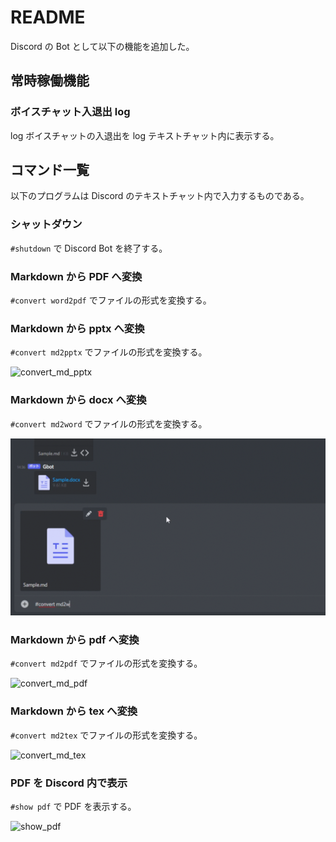 # README

Discord の Bot として以下の機能を追加した。

## 常時稼働機能

### ボイスチャット入退出 log

log ボイスチャットの入退出を log テキストチャット内に表示する。

## コマンド一覧

以下のプログラムは Discord のテキストチャット内で入力するものである。

### シャットダウン

`#shutdown` で Discord Bot を終了する。

### Markdown から PDF へ変換

`#convert word2pdf` でファイルの形式を変換する。

### Markdown から pptx へ変換

`#convert md2pptx` でファイルの形式を変換する。

![convert_md_pptx](GIF/convert_md_pptx.gif)

### Markdown から docx へ変換

`#convert md2word` でファイルの形式を変換する。

![convert_md_docx](GIF/convert_md_docx.gif)

### Markdown から pdf へ変換

`#convert md2pdf` でファイルの形式を変換する。

![convert_md_pdf](GIF/convert_md_pdf.gif)

### Markdown から tex へ変換

`#convert md2tex` でファイルの形式を変換する。

![convert_md_tex](GIF/convert_md_tex.gif)

### PDF を Discord 内で表示

`#show pdf` で PDF を表示する。

![show_pdf](GIF/show_pdf.gif)
